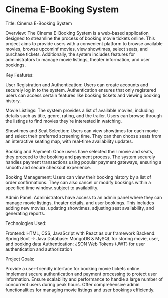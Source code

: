 # Cinema E-Booking System
Title: Cinema E-Booking System

Overview:
The Cinema E-Booking System is a web-based application designed to streamline the process of booking movie tickets online. This project aims to provide users with a convenient platform to browse available movies, browse upcominf movies, view showtimes, select seats, and purchase tickets. Additionally, the system includes features for administrators to manage movie listings, theater information, and user bookings.

Key Features:

User Registration and Authentication: Users can create accounts and securely log in to the system. Authentication ensures that only registered users can access certain features like booking tickets and viewing booking history.

Movie Listings: The system provides a list of available movies, including details such as title, genre, rating, and the trailer. Users can browse through the listings to find movies they're interested in watching.

Showtimes and Seat Selection: Users can view showtimes for each movie and select their preferred screening time. They can then choose seats from an interactive seating map, with real-time availability updates.

Booking and Payment: Once users have selected their movie and seats, they proceed to the booking and payment process. The system securely handles payment transactions using popular payment gateways, ensuring a smooth and secure checkout experience.

Booking Management: Users can view their booking history by a list of order confirmations. They can also cancel or modify bookings within a specified time window, subject to availability.

Admin Panel: Administrators have access to an admin panel where they can manage movie listings, theater details, and user bookings. This includes adding new movies, updating showtimes, adjusting seat availability, and generating reports.

Technologies Used:

Frontend: HTML, CSS, JavaScript with React as our framework
Backend: Spring Boot -> Java
Database: MongoDB & MySQL for storing movie, user, and booking data
Authentication: JSON Web Tokens (JWT) for user authentication and authorization


Project Goals:

Provide a user-friendly interface for booking movie tickets online.
Implement secure authentication and payment processing to protect user information.
Ensure scalability and performance to handle a large number of concurrent users during peak hours.
Offer comprehensive admin functionalities for managing movie listings and user bookings efficiently.






